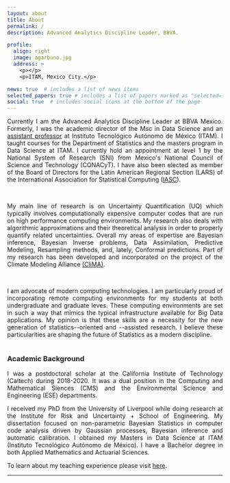 ```yaml
---
layout: about
title: About
permalink: /
description: Advanced Analytics Discipline Leader, BBVA.

profile:
  align: right
  image: agarbuno.jpg
  address: >
    <p></p>
    <p>ITAM, Mexico City.</p>

news: true  # includes a list of news items
selected_papers: true # includes a list of papers marked as "selected={true}"
social: true  # includes social icons at the bottom of the page
---
```


<div align="justify">

Currently I am the Advanced Analytics Discipline Leader at BBVA Mexico. Formerly, I was the academic director of the Msc in Data Science and an
<a
href="https://faculty.itam.mx/facultad/108727-alfredo-garbuno-inigo">assistant
professor</a> at Instituto Tecnológico Autónomo de México (ITAM). I
taught courses for the Department of Statistics and the masters program
in Data Science at ITAM. I currently hold an appointment at level 1 by
the National System of Research (SNI) from Mexico's National Council
of Science and Technology (CONACyT). I have also been elected as
member of the Board of Directors for the Latin American Regional
Section (LARS) of the International Association for Statistical
Computing (<a href="https://iasc-isi.org/lars-mission/">IASC</a>).

<br>

My main line of research is on Uncertainty Quantification (UQ) which
typically involves computationally expensive computer codes that are
run on high performance computing environments. My research also deals
with algorithmic approximations and their theoretical analysis in
order to properly quantify related uncertainties. Overall my areas of
expertise are Bayesian inference, Bayesian Inverse problems, Data
Assimilation, Predictive Modeling, Resampling methods, and, lately,
Conformal predictions. Part of my research has been developed and
incorporated on the project of the Climate Modeling Alliance <a
href="https://clima.caltech.edu/">(CliMA)</a>.

<br>

I am advocate of modern computing technologies. I am particularly proud of 
incorporating remote computing environments
for my students at both undergraduate and graduate leves. These
computing environments are set in such a way that mimics the typical infrastructure available for Big Data
applications. My opinion is that these skills are a necessity for the
new generation of statistics--oriented and --assisted research. I believe
these particularities are shaping the future of Statistics as a modern
discipline.

</div>


<p style="margin-bottom:1cm;"></p>


### Academic Background


<div align="justify">

I was a postdoctoral scholar at the California Institute of Technology
(Caltech) during 2018-2020. It was a dual position in the Computing
and Mathematical Siences (CMS) and the Environmental Science and
Engineering (ESE) departments.

I received my PhD from the University of Liverpool while doing
research at the Institute for Risk and Uncertainty + School of
Engineering. My dissertation focused on non-parametric Bayesian
Statistics in computer code analysis driven by Gaussian processes,
Bayesian inference and automatic calibration. I obtained my Masters in
Data Science at ITAM (Instituto Tecnológico Autónomo de México). I
have a Bachelor degree in both Applied Mathematics and Actuarial
Sciences.

To learn about my teaching experience please visit <a
href="https://agarbuno.github.io/teaching/">here</a>.

</div>

<hr>
